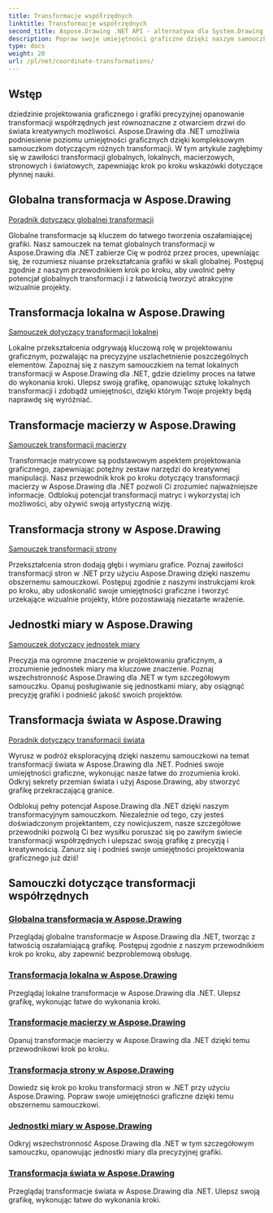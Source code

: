 ```yaml
---
title: Transformacje współrzędnych
linktitle: Transformacje współrzędnych
second_title: Aspose.Drawing .NET API - alternatywa dla System.Drawing.Common
description: Popraw swoje umiejętności graficzne dzięki naszym samouczkom Aspose.Drawing. Eksploruj transformacje globalne, lokalne, macierzowe, stronowe i światowe, opanowując precyzyjną grafikę w .NET.
type: docs
weight: 20
url: /pl/net/coordinate-transformations/
---
```


## Wstęp

dziedzinie projektowania graficznego i grafiki precyzyjnej opanowanie transformacji współrzędnych jest równoznaczne z otwarciem drzwi do świata kreatywnych możliwości. Aspose.Drawing dla .NET umożliwia podniesienie poziomu umiejętności graficznych dzięki kompleksowym samouczkom dotyczącym różnych transformacji. W tym artykule zagłębimy się w zawiłości transformacji globalnych, lokalnych, macierzowych, stronowych i światowych, zapewniając krok po kroku wskazówki dotyczące płynnej nauki.

## Globalna transformacja w Aspose.Drawing
[Poradnik dotyczący globalnej transformacji](./global-transformation/)

Globalne transformacje są kluczem do łatwego tworzenia oszałamiającej grafiki. Nasz samouczek na temat globalnych transformacji w Aspose.Drawing dla .NET zabierze Cię w podróż przez proces, upewniając się, że rozumiesz niuanse przekształcania grafiki w skali globalnej. Postępuj zgodnie z naszym przewodnikiem krok po kroku, aby uwolnić pełny potencjał globalnych transformacji i z łatwością tworzyć atrakcyjne wizualnie projekty.

## Transformacja lokalna w Aspose.Drawing
[Samouczek dotyczący transformacji lokalnej](./local-transformation/)

Lokalne przekształcenia odgrywają kluczową rolę w projektowaniu graficznym, pozwalając na precyzyjne uszlachetnienie poszczególnych elementów. Zapoznaj się z naszym samouczkiem na temat lokalnych transformacji w Aspose.Drawing dla .NET, gdzie dzielimy proces na łatwe do wykonania kroki. Ulepsz swoją grafikę, opanowując sztukę lokalnych transformacji i zdobądź umiejętności, dzięki którym Twoje projekty będą naprawdę się wyróżniać.

## Transformacje macierzy w Aspose.Drawing
[Samouczek transformacji macierzy](./matrix-transformations/)

Transformacje matrycowe są podstawowym aspektem projektowania graficznego, zapewniając potężny zestaw narzędzi do kreatywnej manipulacji. Nasz przewodnik krok po kroku dotyczący transformacji macierzy w Aspose.Drawing dla .NET pozwoli Ci zrozumieć najważniejsze informacje. Odblokuj potencjał transformacji matryc i wykorzystaj ich możliwości, aby ożywić swoją artystyczną wizję.

## Transformacja strony w Aspose.Drawing
[Samouczek transformacji strony](./page-transformation/)

Przekształcenia stron dodają głębi i wymiaru grafice. Poznaj zawiłości transformacji stron w .NET przy użyciu Aspose.Drawing dzięki naszemu obszernemu samouczkowi. Postępuj zgodnie z naszymi instrukcjami krok po kroku, aby udoskonalić swoje umiejętności graficzne i tworzyć urzekające wizualnie projekty, które pozostawiają niezatarte wrażenie.

## Jednostki miary w Aspose.Drawing
[Samouczek dotyczący jednostek miary](./units-of-measure/)

Precyzja ma ogromne znaczenie w projektowaniu graficznym, a zrozumienie jednostek miary ma kluczowe znaczenie. Poznaj wszechstronność Aspose.Drawing dla .NET w tym szczegółowym samouczku. Opanuj posługiwanie się jednostkami miary, aby osiągnąć precyzję grafiki i podnieść jakość swoich projektów.

## Transformacja świata w Aspose.Drawing
[Poradnik dotyczący transformacji świata](./world-transformation/)

Wyrusz w podróż eksploracyjną dzięki naszemu samouczkowi na temat transformacji świata w Aspose.Drawing dla .NET. Podnieś swoje umiejętności graficzne, wykonując nasze łatwe do zrozumienia kroki. Odkryj sekrety przemian świata i użyj Aspose.Drawing, aby stworzyć grafikę przekraczającą granice.

Odblokuj pełny potencjał Aspose.Drawing dla .NET dzięki naszym transformacyjnym samouczkom. Niezależnie od tego, czy jesteś doświadczonym projektantem, czy nowicjuszem, nasze szczegółowe przewodniki pozwolą Ci bez wysiłku poruszać się po zawiłym świecie transformacji współrzędnych i ulepszać swoją grafikę z precyzją i kreatywnością. Zanurz się i podnieś swoje umiejętności projektowania graficznego już dziś!
## Samouczki dotyczące transformacji współrzędnych
### [Globalna transformacja w Aspose.Drawing](./global-transformation/)
Przeglądaj globalne transformacje w Aspose.Drawing dla .NET, tworząc z łatwością oszałamiającą grafikę. Postępuj zgodnie z naszym przewodnikiem krok po kroku, aby zapewnić bezproblemową obsługę.
### [Transformacja lokalna w Aspose.Drawing](./local-transformation/)
Przeglądaj lokalne transformacje w Aspose.Drawing dla .NET. Ulepsz grafikę, wykonując łatwe do wykonania kroki.
### [Transformacje macierzy w Aspose.Drawing](./matrix-transformations/)
Opanuj transformacje macierzy w Aspose.Drawing dla .NET dzięki temu przewodnikowi krok po kroku.
### [Transformacja strony w Aspose.Drawing](./page-transformation/)
Dowiedz się krok po kroku transformacji stron w .NET przy użyciu Aspose.Drawing. Popraw swoje umiejętności graficzne dzięki temu obszernemu samouczkowi.
### [Jednostki miary w Aspose.Drawing](./units-of-measure/)
Odkryj wszechstronność Aspose.Drawing dla .NET w tym szczegółowym samouczku, opanowując jednostki miary dla precyzyjnej grafiki.
### [Transformacja świata w Aspose.Drawing](./world-transformation/)
Przeglądaj transformacje świata w Aspose.Drawing dla .NET. Ulepsz swoją grafikę, wykonując łatwe do wykonania kroki.